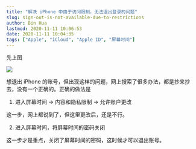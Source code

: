 ```yaml
---
title: "解决 iPhone 中由于访问限制，无法退出登录的问题"
slug: sign-out-is-not-available-due-to-restrictions
author: Bin Hua
lastmod: 2020-11-11 10:06:53
date: 2020-11-11 10:04:35
tags: ["Apple", "iCloud", "Apple ID", "屏幕时间"]
---
```


先上图

![](/imgs/sign-out-is-not-available-due-to-restrictions.JPG)

想退出 iPhone 的账号，但出现这样的问题，网上搜索了很多办法，都是抄来抄去，没有一个正确的。正确的做法是

1. 进入屏幕时间 -> 内容和隐私限制 -> 允许账户更改

这一步，网上都说到了，但这里更改后，还是不行。

2. 进入屏幕时间，将屏幕时间的密码关闭

这一步才是重点，关闭了屏幕时间的密码，这时候才可以退出账号。